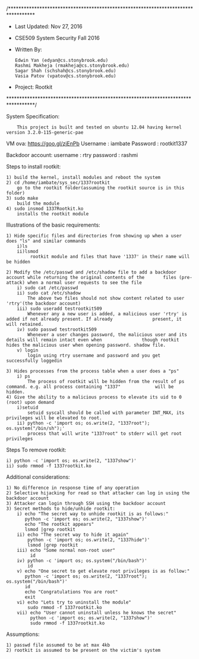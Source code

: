 /**********************************************************************************
 
 *	Last Updated: Nov 27, 2016
 *	CSE509 System Security Fall 2016
 *	Written By:
 
 		Edwin Yan (edyan@cs.stonybrook.edu)
 		Rashmi Makheja (rmakheja@cs.stonybrook.edu)
 		Sagar Shah (schshah@cs.stonybrook.edu)
 		Vasia Patov (vpatov@cs.stonybrook.edu) 
 *	Project: Rootkit
 
 **********************************************************************************/
 
 System Specification:
	
		This project is built and tested on ubuntu 12.04 having kernel version 3.2.0-115-generic-pae
		
VM ova: https://goo.gl/zjEnPb
Username : iambate
Password : rootkit1337

Backdoor account:
username : rtry
password : rashmi

Steps to install rootkit:

	1) build the kernel, install modules and reboot the system
	2) cd /home/iambate/sys_sec/1337rootkit
		go to the rootkit folder(assuming the rootkit source is in this folder)
	3) sudo make 
		build the module
	4) sudo insmod 1337Rootkit.ko 
		installs the rootkit module


Illustrations of the basic requirements:

	1) Hide specific files and directories from showing up when a user does "ls" and similar commands
		i)ls
		ii)lsmod
			 rootkit module and files that have '1337' in their name will be hidden

	2) Modify the /etc/passwd and /etc/shadow file to add a backdoor account while returning the original contents of the 		files (pre-attack) when a normal user requests to see the file
		i) sudo cat /etc/passwd
		ii) sudo cat /etc/shadow
			The above two files should not show content related to user 'rtry'(the backdoor account)
		iii) sudo useradd testrootkit509
			Whenever any a new user is added, a malicious user 'rtry' is added if not already present. If already 				present, it will retained.
		iv) sudo passwd testrootkit509
			Whenever a user changes password, the malicious user and its details will remain intact even when 				though rootkit hides the malicious user when opening password. shadow file.
		v) login
			login using rtry username and password and you get successfully loggedin

	3) Hides processes from the process table when a user does a "ps"
		i) ps
			The process of rootkit will be hidden from the result of ps command. e.g. all process containing "1337" 			will be hidden.
	4) Give the ability to a malicious process to elevate its uid to 0 (root) upon demand
		i)setuid
			setuid syscall should be called with parameter INT_MAX, its privileges will be elevated to root.
		ii) python -c 'import os; os.write(2, "1337root"); os.system("/bin/sh");'
			process that will write "1337root" to stderr will get root privileges
Steps To remove rootkit:
	
	i) python -c 'import os; os.write(2, "1337show")'
	ii) sudo rmmod -f 1337rootkit.ko

Additional considerations:

	1) No difference in response time of any operation
	2) Selective hijacking for read so that attacker can log in using the backdoor account
	3) Attacker can login through SSH using the backdoor account
	3) Secret methods to hide/unhide rootkit:
		i) echo "The secret way to unhide rootkit is as follows:"
		   python -c 'import os; os.write(2, "1337show")'
		   echo "The rootkit appears"
		   lsmod |grep rootkit
		ii) echo "The secret way to hide it again"
		    python -c 'import os; os.write(2, "1337hide")'
		    lsmod |grep rootkit
		iii) echo "Some normal non-root user"
		     id
		iv) python -c 'import os; os.system("/bin/bash")'
		    id
		v) echo "One secret to get elevate root privileges is as follow:"
		   python -c 'import os; os.write(2, "1337root"); os.system("/bin/bash")'
		   id
		   echo "Congratulations You are root"
		   exit
		vi) echo "Lets try to uninstall the module"
		    sudo rmmod -f 1337rootkit.ko
		vii) echo "User cannot uninstall unless he knows the secret"
		     python -c 'import os; os.write(2, "1337show")'
		     sudo rmmod -f 1337rootkit.ko

Assumptions:

	1) passwd file assumed to be at max 4kb
	2) rootkit is assumed to be present on the victim's system

